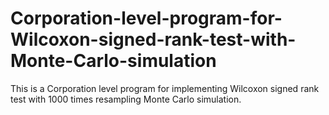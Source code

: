 # Corporation-level-program-for-Wilcoxon-signed-rank-test-with-Monte-Carlo-simulation
This is a Corporation level program for implementing Wilcoxon signed rank test with 1000 times resampling Monte Carlo simulation.
